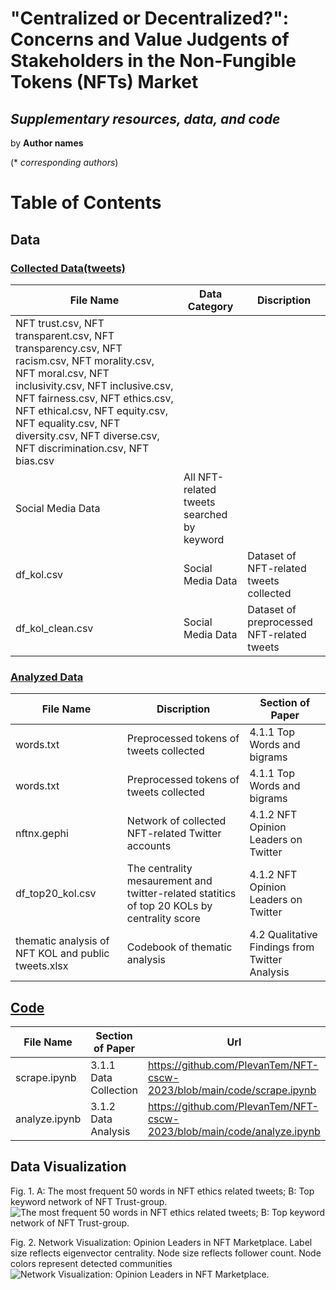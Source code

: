 # "Centralized or Decentralized?": Concerns and Value Judgents of Stakeholders in the Non-Fungible Tokens (NFTs) Market

## *Supplementary resources, data, and code*
by **Author names**

(* *corresponding authors*)

# Table of Contents
## Data
### [Collected Data(tweets)](https://github.com/PlevanTem/NFT-cscw-2023/tree/main/data)
| **File Name** | **Data Category** | **Discription** |
|--|--|--|
|NFT trust.csv, NFT transparent.csv, NFT transparency.csv, NFT racism.csv, NFT morality.csv, NFT moral.csv, NFT inclusivity.csv, NFT inclusive.csv, NFT fairness.csv, NFT ethics.csv, NFT ethical.csv, NFT equity.csv, NFT equality.csv, NFT diversity.csv, NFT diverse.csv, NFT discrimination.csv, NFT bias.csv
|Social Media Data|All NFT-related tweets searched by keyword|
|df_kol.csv|Social Media Data|Dataset of NFT-related tweets collected|
|df_kol_clean.csv|Social Media Data|Dataset of preprocessed NFT-related tweets|

### [Analyzed Data]()
| **File Name** | **Discription** | **Section of Paper** |
|--|--|--|
|words.txt|Preprocessed tokens of tweets collected|4.1.1 Top Words and bigrams|
|words.txt|Preprocessed tokens of tweets collected|4.1.1 Top Words and bigrams|
|nftnx.gephi|Network of collected NFT-related Twitter accounts|4.1.2 NFT Opinion Leaders on Twitter|
|df_top20_kol.csv|The centrality mesaurement and twitter-related statitics of top 20 KOLs by centrality score|4.1.2 NFT Opinion Leaders on Twitter|
|thematic analysis of NFT KOL and  public tweets.xlsx|Codebook of thematic analysis|4.2 Qualitative Findings from Twitter Analysis|


## [Code](https://github.com/PlevanTem/NFT-cscw-2023/tree/main/code)
| **File Name** | **Section of Paper** | **Url** |
|--|--|--|
|scrape.ipynb|3.1.1 Data Collection |https://github.com/PlevanTem/NFT-cscw-2023/blob/main/code/scrape.ipynb|
|analyze.ipynb|3.1.2 Data Analysis |https://github.com/PlevanTem/NFT-cscw-2023/blob/main/code/analyze.ipynb|

## Data Visualization
Fig. 1. A: The most frequent 50 words in NFT ethics related tweets; B: Top keyword network of NFT Trust-group.
![The most frequent 50 words in NFT ethics related tweets; B: Top keyword network of NFT Trust-group.]()

Fig. 2. Network Visualization: Opinion Leaders in NFT Marketplace. Label size reflects eigenvector centrality. Node size reflects
follower count. Node colors represent detected communities
![Network Visualization: Opinion Leaders in NFT Marketplace.]()
